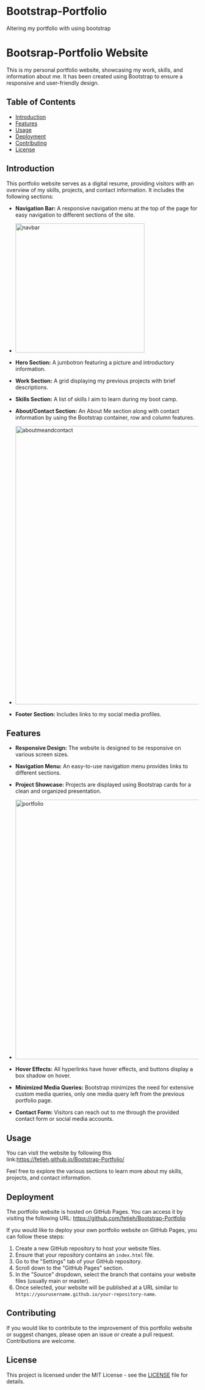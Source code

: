 # Bootstrap-Portfolio
Altering my portfolio with using bootstrap


# Bootsrap-Portfolio Website

This is my personal portfolio website, showcasing my work, skills, and information about me. It has been created using Bootstrap to ensure a responsive and user-friendly design.

## Table of Contents
- [Introduction](#introduction)
- [Features](#features)
- [Usage](#usage)
- [Deployment](#deployment)
- [Contributing](#contributing)
- [License](#license)

## Introduction

This portfolio website serves as a digital resume, providing visitors with an overview of my skills, projects, and contact information. It includes the following sections:

- **Navigation Bar:** A responsive navigation menu at the top of the page for easy navigation to different sections of the site.
- <img width="338" alt="navbar" src="https://github.com/fetieh/Bootstrap-Portfolio/assets/147733734/5f11c2b2-3775-49a2-ba84-bbc719f8e5df">

- **Hero Section:** A jumbotron featuring a picture and introductory information.
- **Work Section:** A grid displaying my previous projects with brief descriptions.
- **Skills Section:** A list of skills I aim to learn during my boot camp.
- **About/Contact Section:** An About Me section along with contact information by using the Bootstrap container, row and column features.
- <img width="728" alt="aboutmeandcontact" src="https://github.com/fetieh/Bootstrap-Portfolio/assets/147733734/d18fbc11-4861-4721-bdfc-b653569d4b39">

- **Footer Section:** Includes links to my social media profiles.

## Features

- **Responsive Design:** The website is designed to be responsive on various screen sizes.
- **Navigation Menu:** An easy-to-use navigation menu provides links to different sections.
- **Project Showcase:** Projects are displayed using Bootstrap cards for a clean and organized presentation.
- <img width="679" alt="portfolio" src="https://github.com/fetieh/Bootstrap-Portfolio/assets/147733734/a32731ee-ca9f-4211-a377-d9e56ff59e5f">

- **Hover Effects:** All hyperlinks have hover effects, and buttons display a box shadow on hover.
- **Minimized Media Queries:** Bootstrap minimizes the need for extensive custom media queries, only one media query left from the previous portfolio page.
- **Contact Form:** Visitors can reach out to me through the provided contact form or social media accounts.

## Usage

You can visit the website by following this link:https://fetieh.github.io/Bootstrap-Portfolio/

Feel free to explore the various sections to learn more about my skills, projects, and contact information.

## Deployment

The portfolio website is hosted on GitHub Pages. You can access it by visiting the following URL: https://github.com/fetieh/Bootstrap-Portfolio

If you would like to deploy your own portfolio website on GitHub Pages, you can follow these steps:

1. Create a new GitHub repository to host your website files.
2. Ensure that your repository contains an `index.html` file.
3. Go to the "Settings" tab of your GitHub repository.
4. Scroll down to the "GitHub Pages" section.
5. In the "Source" dropdown, select the branch that contains your website files (usually main or master).
6. Once selected, your website will be published at a URL similar to `https://yourusername.github.io/your-repository-name`.

## Contributing

If you would like to contribute to the improvement of this portfolio website or suggest changes, please open an issue or create a pull request. Contributions are welcome.

## License

This project is licensed under the MIT License - see the [LICENSE](LICENSE) file for details.
